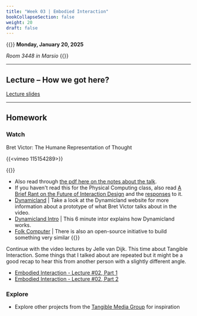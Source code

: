```yaml
---
title: "Week 03 | Embodied Interaction"
bookCollapseSection: false
weight: 20
draft: false
---
```


{{<hint info>}}
**Monday, January 20, 2025**

*Room 3448 in Marsio*
{{</hint>}}

---

## Lecture – How we got here?

[Lecture slides](https://miro.com/app/board/uXjVPyL8kRg=/)

---

## Homework

### Watch

Bret Victor: The Humane Representation of Thought

{{<vimeo 115154289>}}

{{<hint info>}}
- Also read through [the pdf here on the notes about the talk](http://worrydream.com/TheHumaneRepresentationOfThought/note.html).
- If you haven't read this for the Physical Computing class, also read [A Brief Rant on the Future of Interaction Design](http://worrydream.com/ABriefRantOnTheFutureOfInteractionDesign/) and the [responses](http://worrydream.com/ABriefRantOnTheFutureOfInteractionDesign/responses.html) to it.
- [Dynamicland](https://dynamicland.org/) | Take a look at the Dynamicland website for more information about a prototype of what Bret Victor talks about in the video.
- [Dynamicland Intro](https://dynamicland.org/2024/Intro/) | This 6 minute intor explains how Dynamicland works.
- [Folk Computer](https://folk.computer/start) | There is also an open-source initiative to build something very similar
{{</hint>}}

Continue with the video lectures by Jelle van Dijk. This time about Tangible Interaction. Some things that I talked about are repeated but it might be a good recap to hear this from another person with a slightly different angle.

- [Embodied Interaction - Lecture #02, Part 1](https://www.youtube.com/watch?v=6Wc13beNzRM)
- [Embodied Interaction - Lecture #02, Part 2](https://www.youtube.com/watch?v=Tl5nWcKv7wg)

### Explore

- Explore other projects from the [Tangible Media Group](https://tangible.media.mit.edu/projects/) for inspiration